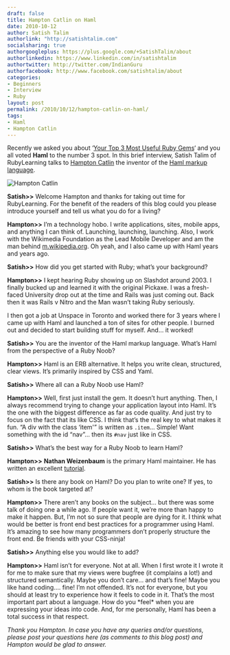 ```yaml
---
draft: false
title: Hampton Catlin on Haml
date: 2010-10-12
author: Satish Talim
authorlink: "http://satishtalim.com"
socialsharing: true
authorgoogleplus: https://plus.google.com/+SatishTalim/about
authorlinkedin: https://www.linkedin.com/in/satishtalim
authortwitter: http://twitter.com/IndianGuru
authorfacebook: http://www.facebook.com/satishtalim/about
categories:
- Beginners
- Interview
- Ruby
layout: post
permalink: /2010/10/12/hampton-catlin-on-haml/
tags:
- Haml
- Hampton Catlin
---
```

Recently we asked you about ‘[Your Top 3 Most Useful Ruby
Gems](http://rubylearning.com/blog/2010/09/28/win-a-prize-by-telling-us-about-your-top-3-most-useful-ruby-gems/)‘
and you all voted **Haml** to the number 3 spot. In this brief
interview, Satish Talim of RubyLearning talks to [Hampton
Catlin](http://hamptoncatlin.com/) the inventor of the [Haml markup
language](http://haml-lang.com/).<!--more-->

![Hampton
Catlin](http://hamptoncatlin.com/images/me.jpg "Hampton Catlin")

**Satish\>\>** Welcome Hampton and thanks for taking out time for
RubyLearning. For the benefit of the readers of this blog could you
please introduce yourself and tell us what you do for a living?

**Hampton\>\>** I’m a technology hobo. I write applications, sites,
mobile apps, and anything I can think of. Launching, launching,
launching. Also, I work with the Wikimedia Foundation as the Lead Mobile
Developer and am the man behind
[m.wikipedia.org](http://en.m.wikipedia.org/). Oh yeah, and I also came
up with Haml years and years ago.

**Satish\>\>** How did you get started with Ruby; what’s your
background?

**Hampton\>\>** I kept hearing Ruby showing up on Slashdot around 2003.
I finally bucked up and learned it with the original Pickaxe. I was a
fresh-faced University drop out at the time and Rails was just coming
out. Back then it was Rails v Nitro and the Man wasn’t taking Ruby
seriously.

I then got a job at Unspace in Toronto and worked there for 3 years
where I came up with Haml and launched a ton of sites for other people.
I burned out and decided to start building stuff for myself. And… it
worked!

**Satish\>\>** You are the inventor of the Haml markup language. What’s
Haml from the perspective of a Ruby Noob?

**Hampton\>\>** Haml is an ERB alternative. It helps you write clean,
structured, clear views. It’s primarily inspired by CSS and Yaml.

**Satish\>\>** Where all can a Ruby Noob use Haml?

**Hampton\>\>** Well, first just install the gem. It doesn’t hurt
anything. Then, I always recommend trying to change your application
layout into Haml. It’s the one with the biggest difference as far as
code quality. And just try to focus on the fact that its like CSS. I
think that’s the real key to what makes it fun. “A div with the class
‘item'” is written as `.item`… Simple! Want something with the id “nav”…
then its `#nav` just like in CSS.

**Satish\>\>** What’s the best way for a Ruby Noob to learn Haml?

**Hampton\>\>** **Nathan Weizenbaum** is the primary Haml maintainer. He
has written an excellent [tutorial](http://haml-lang.com/).

**Satish\>\>** Is there any book on Haml? Do you plan to write one? If
yes, to whom is the book targeted at?

**Hampton\>\>** There aren’t any books on the subject… but there was
some talk of doing one a while ago. If people want it, we’re more than
happy to make it happen. But, I’m not so sure that people are dying for
it. I think what would be better is front end best practices for a
programmer using Haml. It’s amazing to see how many programmers don’t
properly structure the front end. Be friends with your CSS-ninja!

**Satish\>\>** Anything else you would like to add?

**Hampton\>\>** Haml isn’t for everyone. Not at all. When I first wrote
it I wrote it for me to make sure that my views were bugfree (it
complains a lot!) and structured semantically. Maybe you don’t care… and
that’s fine! Maybe you like hand coding…. fine! I’m not offended. It’s
not for everyone, but you should at least try to experience how it feels
to code in it. That’s the most important part about a language. How do
you \*feel\* when you are expressing your ideas into code. And, for me
personally, Haml has been a total success in that respect.

*Thank you Hampton. In case you have any queries and/or questions,
please post your questions here (as comments to this blog post) and
Hampton would be glad to answer.*
